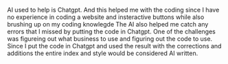 AI used to help is Chatgpt. And this helped me with the coding since I have no experience in coding a website and insteractive buttons while also brushing up on my coding knowlegde
The AI also helped me catch any errors that I missed by putting the code in Chatgpt. One of the challenges was figureing out what business to use and figuring out the code to use. Since I put the code in Chatgpt and used the result with the corrections and additions the entire index and style would be considered AI written.
